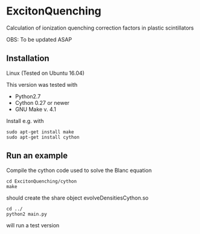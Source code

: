 # ExcitonQuenching
Calculation of ionization quenching correction factors in plastic scintillators

OBS: To be updated ASAP

## Installation
Linux (Tested on Ubuntu 16.04)

This version was tested with

* Python2.7
* Cython 0.27 or newer 
* GNU Make v. 4.1

Install e.g. with

```
sudo apt-get install make
sudo apt-get install cython
```
## Run an example

Compile the cython code used to solve the Blanc equation
```
cd ExcitonQuenching/cython
make
```
should create the share object evolveDensitiesCython.so

```
cd ../
python2 main.py
```

will run a test version




